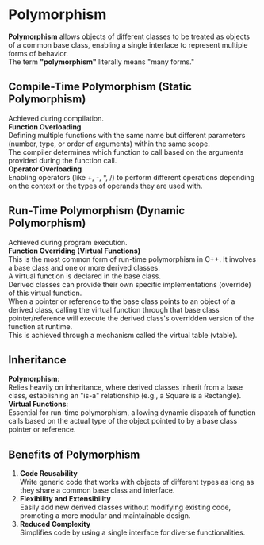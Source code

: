 Polymorphism
============

**Polymorphism** allows objects of different classes to be treated as objects of a common base class, enabling a single interface to represent multiple forms of behavior.  
The term **"polymorphism"** literally means "many forms."

Compile-Time Polymorphism (Static Polymorphism)
-----------------------------------------------
Achieved during compilation.  
**Function Overloading**  
Defining multiple functions with the same name but different parameters (number, type, or order of arguments) within the same scope.  
The compiler determines which function to call based on the arguments provided during the function call.  
**Operator Overloading**  
Enabling operators (like +, -, *, /) to perform different operations depending on the context or the types of operands they are used with.

Run-Time Polymorphism (Dynamic Polymorphism)
-----------------------------------------------
Achieved during program execution.  
**Function Overriding (Virtual Functions)**  
This is the most common form of run-time polymorphism in C++. It involves a base class and one or more derived classes.  
A virtual function is declared in the base class.  
Derived classes can provide their own specific implementations (override) of this virtual function.  
When a pointer or reference to the base class points to an object of a derived class,
calling the virtual function through that base class pointer/reference will execute the derived class's overridden version of the function at runtime.  
This is achieved through a mechanism called the virtual table (vtable).

Inheritance
-----------
**Polymorphism**:  
Relies heavily on inheritance, where derived classes inherit from a base class, establishing an "is-a" relationship (e.g., a Square is a Rectangle).  
**Virtual Functions**:  
Essential for run-time polymorphism, allowing dynamic dispatch of function calls based on the actual type of the object pointed to by a base class pointer or reference.

Benefits of Polymorphism
-------------------------
1. **Code Reusability**  
    Write generic code that works with objects of different types as long as they share a common base class and interface.
2. **Flexibility and Extensibility**  
    Easily add new derived classes without modifying existing code, promoting a more modular and maintainable design.
3. **Reduced Complexity**  
    Simplifies code by using a single interface for diverse functionalities.
